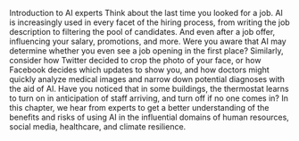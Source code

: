 Introduction to AI experts
Think about the last time you looked for a job. AI is increasingly used in every facet of the hiring process, from writing the job description to filtering the pool of candidates. And even after a job offer, influencing your salary, promotions, and more. Were you aware that AI may determine whether you even see a job opening in the first place? Similarly, consider how Twitter decided to crop the photo of your face, or how Facebook decides which updates to show you, and how doctors might quickly analyze medical images and narrow down potential diagnoses with the aid of AI. Have you noticed that in some buildings, the thermostat learns to turn on in anticipation of staff arriving, and turn off if no one comes in? In this chapter, we hear from experts to get a better understanding of the benefits and risks of using AI in the influential domains of human resources, social media, healthcare, and climate resilience.